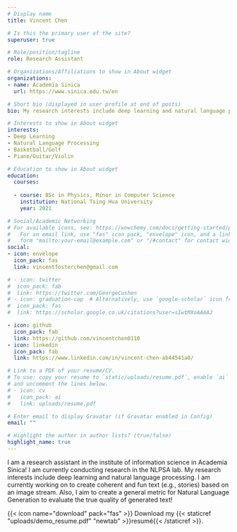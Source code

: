 ```yaml
---
# Display name
title: Vincent Chen

# Is this the primary user of the site?
superuser: true

# Role/position/tagline
role: Research Assistant

# Organizations/Affiliations to show in About widget
organizations:
- name: Academia Sinica
  url: https://www.sinica.edu.tw/en

# Short bio (displayed in user profile at end of posts)
bio: My research interests include deep learning and natural language processing.

# Interests to show in About widget
interests:
- Deep Learning
- Natural Language Processing
- Basketball/Golf
- Piano/Guitar/Violin

# Education to show in About widget
education:
  courses:
  
  - course: BSc in Physics, Minor in Computer Science
    institution: National Tsing Hua University
    year: 2021

# Social/Academic Networking
# For available icons, see: https://wowchemy.com/docs/getting-started/page-builder/#icons
#   For an email link, use "fas" icon pack, "envelope" icon, and a link in the
#   form "mailto:your-email@example.com" or "/#contact" for contact widget.
social:
- icon: envelope
  icon_pack: fas
  link: vincentfosterchen@gmail.com

# - icon: twitter
#  icon_pack: fab
#  link: https://twitter.com/GeorgeCushen
# - icon: graduation-cap  # Alternatively, use `google-scholar` icon from `ai` icon pack
#  icon_pack: fas
#  link: https://scholar.google.co.uk/citations?user=sIwtMXoAAAAJ

- icon: github
  icon_pack: fab
  link: https://github.com/vincentchen0110
- icon: linkedin
  icon_pack: fab
  link: https://www.linkedin.com/in/vincent-chen-ab44541a0/

# Link to a PDF of your resume/CV.
# To use: copy your resume to `static/uploads/resume.pdf`, enable `ai` icons in `params.toml`, 
# and uncomment the lines below.
# - icon: cv
#   icon_pack: ai
#   link: uploads/resume.pdf

# Enter email to display Gravatar (if Gravatar enabled in Config)
email: ""

# Highlight the author in author lists? (true/false)
highlight_name: true
---
```


I am a research assistant in the institute of information science in Academia Sinica! I am currently conducting research in the NLPSA lab. My research interests include deep learning and natural language processing. I am currently working on to create coherent and fun text (e.g., stories) based on an image stream. Also, I aim to create a general metric for Natural Language Generation to evaluate the true quality of generated text! 

{{< icon name="download" pack="fas" >}} Download my {{< staticref "uploads/demo_resume.pdf" "newtab" >}}resumé{{< /staticref >}}.
